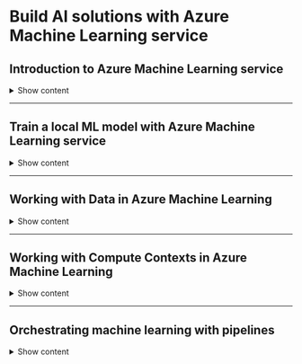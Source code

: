 # Build AI solutions with Azure Machine Learning service

## Introduction to Azure Machine Learning service

<details>
<summary> 
Show content
</summary>
<p>

### Learning Objectives

* Learn the difference between Azure Machine Learning Studio and Azure Machine Learning service
* See how Azure Machine Learning service fits into the data science process
* Learn the concepts related to an Azure Machine Learning service experiment
* Explore the Azure Machine Learning service pipeline
* Train a model using Azure Machine Learning service

### Azure Machine Learning Service within a data science process

Environment Set Up -> Data Preparation -> Experimentation -> Deployment

* **Environment setup**: First step is creating a **Workspace**, where you store your ML work. An **Experiment** is created within the workspace to store information about runs for your model. You can have multiple experiments in one workspace. You can interact with the environment with different IDEs such as PyCharm or Azure Notebooks.
* **Data Preparation**: explore, analyze and visualize the sources. You can use any tool. Azure provides the following SDK `Azureml.dataprep`.
* **Experimentation**: Iterative process of training and testing. With AMLS you can run the model in Azure containers. You need to create and configure a computer target object used to provision computer resources.
* **Deployment**: Create a Docker image that will get deployed to Azure Container Instances (you could also choose AKS, Azure IoT or FPGA).

### Create a machine learning experiment

![img](../assets/img/key-components-ml-workspace.png)

* **Workspace**: top-level resource in AMLS where you build and deploy your models. With a registered model and scoring scripts you can create an image for deployment. It stores experiment objects which save computer targets, track runs, logs, metrics and outputs.
* **Image**: it has three key components:
    1. A model and scoring script or application
    1. An environment file that declares the dependencies.
    1. A configuration file with the necessary resources to execute the model.
* **Datastore**: Abstraction over an Azure Storage account. Each workspace has a default one, but you could add Blob or File storage containers.
* **Pipeline**: Tool to create and manage workflows during a ds process. Each step can run unattended in different computer targets, which makes it easier to allocate resources.
* **Computer target**: Resource to run a training model or to host service deployment. It is attached to a workspace.
* **Deployed Web service**: You can choose between ACI, AKS or FPGA. With the model, script and image files you can create a Web service.
* **IoT module**: It is a Docker container and has the same needs as a Web Service. It enables to monitor a hosting device.

### Creating a pipeline

Some features or Azure ML pipelines are:
* Schedule tasks and executions,
* You can allocate different computer targets for different steps and coordinate multiple pipelines,
* You can reuse pipeline scripts and customize them,
* You can record and manage input, output, intermediate tasks and data.

### Knowledge Check

1. The Azure Machine Learning service SDK is which of the following?

* A visual machine learning development portal.
* A Python package containing functions to use the Azure ML service.
* A special type of Azure virtual machine.

    <details>
    <summary> 
    Answer
    </summary>
    <p>
    The modules provided by the Azure ML SDK provide the functions you need to work with the service in Python.
    </p>
    </details>

1. Which of the following is the underlying technology of the Azure Machine Learning service?

* Spark
* Hadoop
* Containerization including Docker and Kubernetes

    <details>
    <summary> 
    Answer
    </summary>
    <p>
    Containerization is a key technology used by the Azure ML service.
    </p>
    </details>

1. Which of the following is not a component of an Azure Machine Learning service workspace image?

* An R package
* An environment file that declares dependencies that are needed by the model, scoring script or application.
* A model scoring script

    <details>
    <summary> 
    Answer
    </summary>
    <p>
    R packages are not part of an Azure Machine Learning service workspace image.
    </p>
    </details>

1. Which of the following descriptions accurately describes Azure Machine Learning?

    * A Python library that you can use as an alternative to common machine learning frameworks like Scikit-Learn, PyTorch, and Tensorflow.
    * A cloud-based platform for operating machine learning solutions at scale.
    * An application for Microsoft Windows that enables you to create machine learning models by using a drag and drop interface.

    <details>
    <summary> 
    Answer
    </summary>
    <p>
    Cloud based Platform: Azure Machine Learning enables you to manage machine learning model data preparation, training, validation, and deployment. It supports existing frameworks such as Scikit-Learn, PyTorch, and Tensorflow; and provides a cross-platform platform for operationalizing machine learning in the cloud.
    </p>
    </details>

1. Which edition of Azure Machine Learning workspace should you provision if you only plan to use the graphical Designer tool to train machine learning models?

    * Basic
    * Enterprise

    <details>
    <summary> 
    Answer
    </summary>
    <p>
    The visual Designer tool is not available in Basic edition workspaces, so you must create an Enterprise workspace to use it.
    </p>
    </details>

1. You are using the Azure Machine Learning Python SDK to write code for an experiment. You must log metrics from each run of the experiment, and be able to retrieve them easily from each run. What should you do?

    * Add print statements to the experiment code to print the metrics.
    * Save the experiment data in the outputs folder.
    * Use the log* methods of the Run class to record named metrics.

    <details>
    <summary> 
    Answer
    </summary>
    <p>
    To record metrics in an experiment run, use the Run.log* methods.
    </p>
    </details>



</p>
</details>

---

## Train a local ML model with Azure Machine Learning service

<details>
<summary> 
Show content
</summary>
<p>

### Learning Objectives


* Use an Estimator to run a model training script as an Azure Machine Learning experiment.
* Create reusable, parameterized training scripts.
* Register models, including metadata such as performance metrics.

> As this is a rather practical module, you can refer to the labs notebooks or directly to Azure's docs.

### What is HyperDrive

HyperDrive is a built-in service that automatically launches multiple experiments in parallel each with different parameter configurations. Azure Machine Learning then automatically finds the configuration that results in the best performance measured by the metric you choose. The service will terminate poorly performing training runs to minimize compute resources usage.

### Azure Machine Learning estimators

In Azure Machine Learning, you can use a **Run Configuration** and a **Script Run Configuration** to run a script-based experiment that trains a machine learning model. However, these configurations may end up being really complex, so another abstraction layer is added: An **Estimator** encapsulates a run configuration and a script configuration in a single object.

We have some default Estimators for frameworks such as Scikit Learn, Pytorch and TF.

#### Writing a Script to Train a Model

After training a model, it should be saved in the **outputs** directory. For example witch SKlearn:

```python
from azureml.core import Run
import joblib

# Get the experiment run context
run = Run.get_context()

# Train and test...

# Save the trained model
os.makedirs('outputs', exist_ok=True)
joblib.dump(value=model, filename='outputs/model.pkl')

run.complete()
```

#### Using an Estimator

You can use a generic Estimator class to define a run configuration for a training script like this:

```python
from azureml.train.estimator import Estimator
from azureml.core import Experiment

# Create an estimator
estimator = Estimator(source_directory='experiment_folder',
                      entry_script='training_script.py',
                      compute_target='local',
                      conda_packages=['scikit-learn']
                      )

# Or use a framework specific estimator as
estimator = SKLearn(source_directory='experiment_folder',
                    entry_script='training_script.py'
                    compute_target='local'
                    )

# Create and run an experiment
experiment = Experiment(workspace = ws, name = 'training_experiment')
run = experiment.submit(config=estimator)
```

### Using script parameters

Used to increase the flexibility of script-based experiments.

These parameters are read as usual Python parameters in scripts. So for example, after setting the `Run`:

```python
# Set regularization hyperparameter
parser = argparse.ArgumentParser()
parser.add_argument('--reg_rate', type=float, dest='reg', default=0.01)
args = parser.parse_args()
reg = args.reg
```

To use parameters in **Estimators**, add the `script_params` value as a dict:

```python
# Create an estimator
estimator = SKLearn(source_directory='experiment_folder',
                    entry_script='training_script.py',
                    script_params = {'--reg_rate': 0.1},
                    compute_target='local'
                    )
```

### Registering models

After running an experiment that trains a model you can use a reference to the Run object to retrieve its outputs, including the trained model.

#### Retrieving Model Files

From the `run` object we can get all the files that it generated with `run.get_file_names()` and download the models as (recall how we said that usually those were stored under `outputs/`)

```python
run.download_file(name='outputs/model.pkl', output_file_path='model.pkl')
```

#### Registering a Model

With `Model.register()` we can save different versions of our models:

```python
from azureml.core import Model

model = Model.register(workspace=ws,
                       model_name='classification_model',
                       model_path='model.pkl', # local path
                       description='A classification model',
                       tags={'dept': 'sales'},
                       model_framework=Model.Framework.SCIKITLEARN,
                       model_framework_version='0.20.3')
```

Or the same by referencing the `run` object:

```python
run.register_model( model_name='classification_model',
                    model_path='outputs/model.pkl', # run outputs path
                    description='A classification model',
                    tags={'dept': 'sales'},
                    model_framework=Model.Framework.SCIKITLEARN,
                    model_framework_version='0.20.3')
```

We can then view all the models we saved by using:

```python
for model in Model.list(ws):
    # Get model name and auto-generated version
    print(model.name, 'version:', model.version)
```

### Knowledge Check

1. An Experiment contains which of the following?

   * A composition of a series of runs
   * A Docker image
   * The data used for model training


    <details>
    <summary> 
    Answer
    </summary>
    <p>
    A composition of a series of runs: Azure ML Studio provides a visual drag and drop machine learning development portal but that is a separate offering.
    </p>
    </details>


1. A run refers to which of the following?

   * Python code for a specific task such as training a model or tuning hyperparameters. Run does the job of logging metrics and uploading the results to Azure platform.
   * A set of containers managed by Kubertes to run your models.
   * A Spark cluster.



    <details>
    <summary> 
    Answer
    </summary>
    <p>
    Python code for a specific task such as training a model or tuning hyperparameters. Run does the job of logging metrics and uploading the results to Azure platform. 
    </p>
    </details>


1. A hyperparameter is which of the following?

   * A model parameter that cannot be learned by the model training process.
   * A model feature derived from the source data.
   * A parameter that automatically and frequently changes value during a single model training run.



    <details>
    <summary> 
    Answer
    </summary>
    <p>
    Hyperparameters control how the model training executes and must be set before model training.
    </p>
    </details>


1. Before you can train and run experiments in your code, you must do which of the following?

   * Create a virtual machine
   * Log out of the Azure portal
   * Write a model scoring script


    <details>
    <summary> 
    Answer
    </summary>
    <p>
    Your Python script needs to connect to the Azure ML workspace before you can train and run experiments.
    </p>
    </details>


1. Which of the following is a technique for determining hyperparameter values?

   * grid searching
   * Bayesian sampling
   * hyper searching



    <details>
    <summary> 
    Answer
    </summary>
    <p>
    Grid searching is often used by data scientists to find the best hyperparamter value.
    </p>
    </details>

1. You have written a script that uses the Scikit-Learn framework to train a model. Which framework-specific estimator should you use to run the script as an experiment?

    * PyTorch
    * Tensorflow
    * SKLearn


    <details>
    <summary> 
    Answer
    </summary>
    <p>
    To run a scikit-learn training script as an experiment, use the generic Estimator estimator or a SKLearn estimator.
    </p>
    </details>


1. You have run an experiment to train a model. You want the model to be stored in the workspace, and available to other experiments and published services. What should you do?

   * Register the model in the workspace.
   * Save the model as a file in a Compute Instance.
   * Save the experiment script as a notebook.

    <details>
    <summary> 
    Answer
    </summary>
    <p>
    To store a model in the workspace, register it.
    </p>
    </details>

</p>
</details>

---


## Working with Data in Azure Machine Learning

<details>
<summary> 
Show content
</summary>
<p>

### Learning objectives

* Create and use datastores
* Create and use datasets

### Introduction to datastores

Abstractions for cloud data sources. They hold the connection information and can be used to both read and write. The different sources could be (sample from [here](https://docs.microsoft.com/en-us/azure/machine-learning/concept-data#access-data-in-storage)):

* Azure Storage (blob and file containers)
* Azure Data Lake Storage
* Azure SQL Database
* Azure Databricks file system (DBFS)

#### Using datastores

Each workspace has two built-in datastores (blob container + Azure Storage File container) used as system storage by AMLS. You have a limited use on top of those.

The good part of using external datasources - which is the usual - is the ability to share data accross multiple experiments, regardless of the compute context in which those experiments are running.

You can use the AMLS SDK to store / retrieve data from the datastores.

#### Registering a datastore

To register a datastore, you could either use the UI in AMLS or the SDK:

```python
from azureml.core import Workspace, Datastore

ws = Workspace.from_config()

# Register a new datastore
blob_ds = Datastore.register_azure_blob_container(
    workspace=ws,
    datastore_name='blob_data',
    container_name='data_container',
    account_name='az_store_acct',
    account_key='123456abcde789…'
)
```

#### Managing datastores

Again, managing can be done via UI or SDK:

```python
# list
for ds_name in ws.datastores:
    print(ds_name)

# get
blob_store = Datastore.get(ws, datastore_name='blob_data')

# get default
default_store = ws.get_default_datastore()

# set default
ws.set_default_datastore('blob_data')
```

### Use datastores

You can interact directly with a datastore via the SDK and *pass data references* to scripts that need to access data.

#### Working directly with a datastore

```python
blob_ds.upload(src_dir='/files',
               target_path='/data/files',
               overwrite=True, show_progress=True)

blob_ds.download(target_path='downloads',
                 prefix='/data',
                 show_progress=True)
```

#### Using data references

When you want to use a datastore in an experiment script, you must pass a data reference to the script. There are the following accesses:

* **Download**: Contents are downloaded to the compute context.
* **Upload**: The files generated by the experiment are uploaded to the datastore after the run completes.
* **Mount**: When experiments run on a remote compute (not local), you can mount the path.

To pass the reference to an experiment script, define the `script_params`:

```python
data_ref = blob_ds.path('data/files').as_download(path_on_compute='training_data')
estimator = SKLearn(source_directory='experiment_folder',
                    entry_script='training_script.py'
                    compute_target='local',
                    script_params = {'--data_folder': data_ref})
```

`script_params` can then be retrieved via `argparse`.

### Introduction to datasets

Datasets are versioned packaged data objects that can be easily consumed in experiments and pipelines. They are the recommended way to work with data.

Datasets can be based on files in a datastore or on URLs and other resources.

#### Types of dataset

* **Tabular**: useful when when we work, for example, with pandas.
* **File**: For unstructured data. Dataset will present a list of paths that can be read as thought from the file system. For example, for images in a CNN.

#### Creating and registering datasets

You can use the UI or the SDK to create datasets from files or paths (which can include wildcards `*` for regex).

##### Creating and registering tabular datasets

```python
from azureml.core import Dataset

blob_ds = ws.get_default_datastore()
csv_paths = [(blob_ds, 'data/files/current_data.csv'),
             (blob_ds, 'data/files/archive/*.csv')]
tab_ds = Dataset.Tabular.from_delimited_files(path=csv_paths)
tab_ds = tab_ds.register(workspace=ws, name='csv_table')
```

##### Creating and registering file datasets

```python
from azureml.core import Dataset

blob_ds = ws.get_default_datastore()
file_ds = Dataset.File.from_files(path=(blob_ds, 'data/files/images/*.jpg'))
file_ds = file_ds.register(workspace=ws, name='img_files')
```

#### Retrieving a registered dataset

You can retrieve datasets by the `datasets` attribute of a `Workspace` or by calling `get_by_name` or `get_by_id` of the `Dataset` class:

```python
import azureml.core
from azureml.core import Workspace, Dataset

# Load the workspace from the saved config file
ws = Workspace.from_config()

# Get a dataset from the workspace datasets collection
ds1 = ws.datasets['csv_table']

# Get a dataset by name from the datasets class
ds2 = Dataset.get_by_name(ws, 'img_files')
```

#### Dataset versioning

Useful to reproduce experiments with data in the same state. Use the `create_new_version` property when registering a dataset:

```python
img_paths = [(blob_ds, 'data/files/images/*.jpg'),
             (blob_ds, 'data/files/images/*.png')]
file_ds = Dataset.File.from_files(path=img_paths)
file_ds = file_ds.register(workspace=ws, name='img_files', create_new_version=True)
```

To retrieve a specific version:

```python
img_ds = Dataset.get_by_name(workspace=ws, name='img_files', version=2)
```

### Use datasets

You can read data directly from a dataset, or you can pass a dataset as a named input to a script configuration or estimator.

#### Working with a dataset directly

If you have a reference to a dataset, you can access its contents directly.

```python
df = tab_ds.to_pandas_dataframe()
```

When working with a file dataset, use `to_path()`:

```python
for file_path in file_ds.to_path():
    print(file_path)
```

#### Passing a dataset to an experiment script

When you need to access a dataset in an experiment script, you can pass the dataset as an input to a **ScriptRunConfig** or an **Estimator**:

```python
estimator = SKLearn( source_directory='experiment_folder',
                     entry_script='training_script.py',
                     compute_target='local',
                     inputs=[tab_ds.as_named_input('csv_data')],
                     pip_packages=['azureml-dataprep[pandas]')
```

Since the script will need to work with a **Dataset** object, you must include either the full **azureml-sdk** package or the **azureml-dataprep** package with the **pandas** extra library in the script's compute environment.

Then, in the experiment

```python
run = Run.get_context()
data = run.input_datasets['csv_data'].to_pandas_dataframe()
```

Finally, when passing a file dataset, you must specify the access mode:

```python
estimator = Estimator( source_directory='experiment_folder',
                     entry_script='training_script.py'
                     compute_target='local',
                     inputs=[img_ds.as_named_input('img_data').as_download(path_on_compute='data')],
                     pip_packages=['azureml-dataprep[pandas]')
```

### Knowledge Check

1. You've uploaded some data files to a folder in a blob container, and registered the blob container as a datastore in your Azure Machine Learning workspace. You want to run a script as an experiment that loads the data files and trains a model. What should you do?

   * Save the experiment script in the same blob folder as the data files.
   * Create a data reference for the datastore location and pass it to the script as a parameter.
   * Create global variables for the Azure Storage account name and key in the experiment script.

    <details>
    <summary> 
    Answer
    </summary>
    <p>
    To access a path in a datastore in an experiment script, you must create a data reference and pass it to the script as a parameter. The script can then read data from the data reference parameter just like a local file path.
    </p>
    </details>

1. You've registered a dataset in your workspace. You want to use the dataset in an experiment script that is run using an estimator. What should you do?

   * Pass the dataset as a named input to the estimator.
   * Create a data reference for the datastore location where the dataset data is stored, and pass it to the script as a parameter.
   * Use the dataset to save the data as a CSV file in the experiment script folder before running the experiment.

    <details>
    <summary> 
    Answer
    </summary>
    <p>
    To access a dataset in an experiment script, pass the dataset as a named input to the estimator. 
    </p>
    </details>

</p>
</details>

---


## Working with Compute Contexts in Azure Machine Learning

<details>
<summary> 
Show content
</summary>
<p>

### Learning objectives

* Create and use environments.
* Create and use compute targets.

### Introduction to environments

Python code runs in the context of a virtual environment that defines the version of the Python runtime to be used as well as the installed packages available to the code.

#### Environments in Azure Machine Learning

In general, AML handles environment creationm, package installation and environment registration for you - usually through the creation of Docker containers. You'd just need to specify the packages you want. You could also manage the environments if needed.

Environments are encapsulated by the **Environment** class; which you can use to create environments and specify runtime configuration for an experiment.

#### Creating environments

* **Creating an environment from a specification file**: based on conda or pip. For example, a file named **conda.yml**
  
    ```
    name: py_env
        dependencies:
        - numpy
        - pandas
        - scikit-learn
        - pip:
            - azureml-defaults
   ```

   Then, create the environment with the SDK

   ```python
    from azureml.core import Environment

    env = Environment.from_conda_specification(name='training_environment',
                                            file_path='./conda.yml')
   ```

* **Creating an environment from an existing Conda environment**: If you have already a defined Conda environment on the workstation you can reuse it in AML

    ```python
    from azureml.core import Environment

    env = Environment.from_existing_conda_environment(name='training_environment',
                                                    conda_environment_name='py_env')
    ```

* **Creating an environment by specifying packages**: using a **CondaDependencies** object:
  
    ```python
    from azureml.core import Environment
    from azureml.core.conda_dependencies import CondaDependencies

    env = Environment('training_environment')
    deps = CondaDependencies.create(conda_packages=['scikit-learn','pandas','numpy'],
                                    pip_packages=['azureml-defaults'])
    env.python.conda_dependencies = deps
    ```

#### Registering and reusing environments

After you've created an environment, you can register it in your workspace and reuse it for future experiments that have the same Python dependencies.

Register it via `env.register(workspace=ws)` and get the registered environments in a workspace using `Environment.list(workspace=ws)`.

#### Retrieving and using an environment

You can retrieve an environment and assign it to an **Estimator** or a **ScriptRunConfig**:

```python
from azureml.core import Environment, Estimator

training_env = Environment.get(workspace=ws, name='training_environment')
estimator = Estimator(source_directory='experiment_folder'
                      entry_script='training_script.py',
                      compute_target='local',
                      environment_definition=training_env)
```

> OBS: When an experiment based on the estimator is run, Azure Machine Learning will look for an existing environment that matches the definition, and if none is found a new environment will be created based on the registered environment specification.

### Introduction to compute targets

Compute Targets are physical or virtual computers on which experiments are run. You can assign experiments to specific compute targets. This means that one can test on cheaper ones and run individual processes on GPUs, if needed.

You pay-by-use as compute targets

* Start on-demand and stop automatically when no longer required.
* Scale automatically based on workload processing needs (for model training)

#### Types of compute

* **Local compute**: Great for test and development. The experiment will run where the code is initiated, e.g., you own computer or a VM with jupyter on top.
* **Training Clusters**: multi-node clusters of VMs that automatically scale up or down to meet demand for training workloads. Useful when working with large data or when needing parallel processing.
* **Inference clusters**: To deploy trained models as production services. They use containerization to enable rapid initialization of compute for on-demand inferencing.
* **Attached compute**: You can attach another Azure-based compute environment to AML, as another VM or a Databricks cluster. They can be used for certain types of workload.

More info [here](https://docs.microsoft.com/en-us/azure/machine-learning/concept-compute-target).

### Create compute targets

Can be done via UI or SDK. UI is the most common.

#### Creating a managed compute target with the SDK

They are managed by AML, e.g., a training cluster.

```python
from azureml.core import Workspace
from azureml.core.compute import ComputeTarget, AmlCompute

# Load the workspace from the saved config file
ws = Workspace.from_config()

# Specify a name for the compute (unique within the workspace)
compute_name = 'aml-cluster'

# Define compute configuration
compute_config = AmlCompute.provisioning_configuration(vm_size='STANDARD_DS12_V2',
                                                       min_nodes=0, max_nodes=4,
                                                       vm_priority='dedicated')

# Create the compute
aml_cluster = ComputeTarget.create(ws, compute_name, compute_config)
aml_cluster.wait_for_completion(show_output=True)
```

> Priority can be **dedicated** to use for this cluster or **low priority**, for less cost but the possibility to be preemted.

#### Attaching an unmanaged compute target with the SDK

Unmanaged instances are defined and managed outside of the AML, e.g., a VM or a Databricks.

```python
from azureml.core import Workspace
from azureml.core.compute import ComputeTarget, DatabricksCompute

# Load the workspace from the saved config file
ws = Workspace.from_config()

# Specify a name for the compute (unique within the workspace)
compute_name = 'db_cluster'

# Define configuration for existing Azure Databricks cluster
db_workspace_name = 'db_workspace'
db_resource_group = 'db_resource_group'
db_access_token = '1234-abc-5678-defg-90...'
db_config = DatabricksCompute.attach_configuration(resource_group=db_resource_group,
                                                   workspace_name=db_workspace_name,
                                                   access_token=db_access_token)

# Create the compute
databricks_compute = ComputeTarget.attach(ws, compute_name, db_config)
databricks_compute.wait_for_completion(True)
```

#### Checking for an existing compute target

You can check if a compute targets exists to only create it otherwise:

```python
from azureml.core.compute import ComputeTarget, AmlCompute
from azureml.core.compute_target import ComputeTargetException

compute_name = "aml-cluster"

# Check if the compute target exists
try:
    aml_cluster = ComputeTarget(workspace=ws, name=compute_name)
    print('Found existing cluster.')
except ComputeTargetException:
    # If not, create it
    compute_config = AmlCompute.provisioning_configuration(vm_size='STANDARD_DS12_V2',
                                                           max_nodes=4)
    aml_cluster = ComputeTarget.create(ws, compute_name, compute_config)

aml_cluster.wait_for_completion(show_output=True)
```

More info [here](https://docs.microsoft.com/en-us/azure/machine-learning/how-to-set-up-training-targets).

### Use compute targets

You can use them to run specific workloads:

```python
from azureml.core import Environment, Estimator

compute_name = 'aml-cluster'

training_env = Environment.get(workspace=ws, name='training_environment')

estimator = Estimator(source_directory='experiment_folder',
                      entry_script='training_script.py',
                      environment_definition=training_env,
                      compute_target=compute_name)
```

> OBS: When an experiment for the estimator is submitted, the run will be queued while the compute target is started and the specified environment deployed to it, and then the run will be processed on the compute environment.

Instead of working by name, you could also pass a **ComputeTarget** object:

```python
from azureml.core import Environment, Estimator
from azureml.core.compute import ComputeTarget

compute_name = 'aml-cluster'
training_cluster = ComputeTarget(workspace=ws, name=compute_name)

training_env = Environment.get(workspace=ws, name='training_environment')

estimator = Estimator(source_directory='experiment_folder',
                      entry_script='training_script.py',
                      environment_definition=training_env,
                      compute_target=training_cluster)
```

### Knowledge Check

1. You're using the Azure Machine Learning Python SDK to run experiments. You need to create an environment from a Conda configuration (.yml) file. Which method of the Environment class should you use?

   * create
   * create_from_conda_specification
   * create_from_existing_conda_environment

    <details>
    <summary> 
    Answer
    </summary>
    <p>
     Use the create_from_conda_specification method to create an environment from a configuration file. The create method requires you to explicitly specify conda and pip packages, and the create_from_existing_conda_environment requires an existing environment on the computer.
    </p>
    </details>

1. You must create a compute target for training experiments that require a graphical processing unit (GPU). You want to be able to scale the compute so that multiple nodes are started automatically as required. Which kind of compute target should you create?

   * Compute Instance
   * Training Cluster
   * Inference Cluster

    <details>
    <summary> 
    Answer
    </summary>
    <p>
    Use a training cluster to create multiple nodes of GPU-enabled VMs that are started automatically as needed.
    </p>
    </details>

</p>
</details>

---


## Orchestrating machine learning with pipelines

<details>
<summary> 
Show content
</summary>
<p>

### Learning objectives